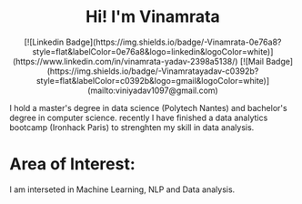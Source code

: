 
<h1 align="center">Hi! I'm Vinamrata</h1>

<p align="center">
  [![Linkedin Badge](https://img.shields.io/badge/-Vinamrata-0e76a8?style=flat&labelColor=0e76a8&logo=linkedin&logoColor=white)]            (https://www.linkedin.com/in/vinamrata-yadav-2398a5138/)
  [![Mail Badge](https://img.shields.io/badge/-Vinamratayadav-c0392b?style=flat&labelColor=c0392b&logo=gmail&logoColor=white)](mailto:viniyadav1097@gmail.com)
</p>

I hold a master's degree in data science (Polytech Nantes) and bachelor's degree in computer science. recently I have finished a data analytics bootcamp (Ironhack Paris) to strenghten my skill in data analysis.

# Area of Interest:
I am interseted in Machine Learning, NLP and Data analysis.






